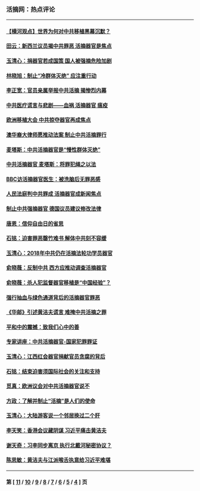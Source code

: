 ### 活摘网：热点评论
---
#### [【横河观点】世界为何对中共移植黑幕沉默？](../../pages/nf5879/n13244249.md?01080430) 
#### [田云：新西兰议员揭中共罪恶 活摘器官是焦点](../../pages/nf5879/n13070629.md?01080430) 
#### [玉清心：捐器官若成国策 国人被强摘危险加剧](../../pages/nf5879/n12802713.md?01080430) 
#### [林晓旭：制止“冷群体灭绝” 应注重行动](../../pages/nf5879/n12779736.md?01080430) 
#### [李正宽：官员亲属举报中共活摘 揭惨烈内幕](../../pages/nf5879/n12684490.md?01080430) 
#### [中共医疗谎言与悲剧——血祸 活摘器官 瘟疫](../../pages/nf5879/n12372103.md?01080430) 
#### [欧洲移植大会 中共掠夺器官再成焦点](../../pages/nf5879/n11538883.md?01080430) 
#### [澳华裔大律师愿推动法案 制止中共活摘罪行](../../pages/nf5879/n11377039.md?01080430) 
#### [麦塔斯：中共活摘器官是“慢性群体灭绝”](../../pages/nf5879/n11350529.md?01080430) 
#### [中共活摘器官 麦塔斯：将罪犯绳之以法](../../pages/nf5879/n11347973.md?01080430) 
#### [BBC访活摘器官医生：被洗脑后无罪恶感](../../pages/nf5879/n11335935.md?01080430) 
#### [人民法庭判中共罪成 活摘器官成新闻焦点](../../pages/nf5879/n11331578.md?01080430) 
#### [制止中共强摘器官 德国议员建议修改法律](../../pages/nf5879/n11249451.md?01080430) 
#### [唐恩：信仰自由日的省思](../../pages/nf5879/n11003525.md?01080430) 
#### [石铭：迫害罪恶罄竹难书  解体中共刻不容缓](../../pages/nf5879/n10942855.md?01080430) 
#### [玉清心：2018年中共仍在活摘法轮功学员器官](../../pages/nf5879/n10914646.md?01080430) 
#### [俞晓薇：反制中共 西方应推动调查活摘器官](../../pages/nf5879/n10794671.md?01080430) 
#### [俞晓薇：杀人犯监督器官移植是“中国经验”？](../../pages/nf5879/n10466427.md?01080430) 
#### [强行抽血与绿色通道背后的活摘器官罪恶](../../pages/nf5879/n10004708.md?01080430) 
#### [《华邮》引述黄洁夫谎言 难掩中共活摘之罪](../../pages/nf5879/n9642309.md?01080430) 
#### [平和中的震撼：致我们心中的善](../../pages/nf5879/n9021123.md?01080430) 
#### [专家讲座：中共活摘器官-国家犯罪罪证](../../pages/nf5879/n8828153.md?01080430) 
#### [玉清心：江西红会器官捐献官员贪腐的背后](../../pages/nf5879/n8522122.md?01080430) 
#### [石铭：结束迫害须国际社会的关注和支持](../../pages/nf5879/n8443497.md?01080430) 
#### [觅真：欧洲议会对中共活摘器官说不](../../pages/nf5879/n8337486.md?01080430) 
#### [方政：了解并制止“活摘”是人们的使命](../../pages/nf5879/n8329214.md?01080430) 
#### [玉清心：大陆游客说一个邻居换过二个肝](../../pages/nf5879/n8291404.md?01080430) 
#### [李天笑：香港会议藏阴谋 习近平痛击黄洁夫](../../pages/nf5879/n8241459.md?01080430) 
#### [谢天奇：习李同步离京 执行北戴河秘密协议？](../../pages/nf5879/n8230418.md?01080430) 
#### [陈思敏：黄洁夫与江派喉舌执意给习近平难堪](../../pages/nf5879/n8222166.md?01080430) 

---
#### 第 [ [11](./11.md?01080430) / [10](./10.md?01080430) / [9](./9.md?01080430) / [8](./8.md?01080430) / [7](./7.md?01080430) / [6](./6.md?01080430) / [5](./5.md?01080430) / [4](./4.md?01080430) ] 页

